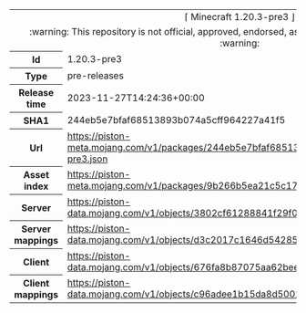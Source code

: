 <html><table>
<tr><td colspan="2" align="center"><img width="0" height="0"><br/>⌈ Minecraft 1.20.3-pre3 ⌋<br/><img width="0" height="0"></td></tr>
<tr><td colspan="2" align="center"><img width="0" height="0"><br/>
:warning: This repository is not official, approved, endorsed, associated or connected with Mojang :warning:
<br/><img width="0" height="0"></td></tr>
<tr><th>Id</th><td>1.20.3-pre3</td></tr>
<tr><th>Type</th><td>pre-releases</td></tr>
<tr><th>Release time</th><td>2023-11-27T14:24:36+00:00</td></tr>
<tr><th>SHA1</th><td>244eb5e7bfaf68513893b074a5cff964227a41f5</td></tr>
<tr><th>Url</th><td><a href="https://piston-meta.mojang.com/v1/packages/244eb5e7bfaf68513893b074a5cff964227a41f5/1.20.3-pre3.json">https://piston-meta.mojang.com/v1/packages/244eb5e7bfaf68513893b074a5cff964227a41f5/1.20.3-pre3.json</a></td></tr>
<tr><th>Asset index</th><td><a href="https://piston-meta.mojang.com/v1/packages/9b266b5ea21c5c176ed514ecab8bff576ed3197b/12.json">https://piston-meta.mojang.com/v1/packages/9b266b5ea21c5c176ed514ecab8bff576ed3197b/12.json</a></td></tr>
<tr><th>Server</th><td><a href="https://piston-data.mojang.com/v1/objects/3802cf61288841f29f0af0d7c73ab58094be34cd/server.jar">https://piston-data.mojang.com/v1/objects/3802cf61288841f29f0af0d7c73ab58094be34cd/server.jar</a></td></tr>
<tr><th>Server mappings</th><td><a href="https://piston-data.mojang.com/v1/objects/d3c2017c1646d54285df6abb50716b88e907a7a5/server.txt">https://piston-data.mojang.com/v1/objects/d3c2017c1646d54285df6abb50716b88e907a7a5/server.txt</a></td></tr>
<tr><th>Client</th><td><a href="https://piston-data.mojang.com/v1/objects/676fa8b87075aa62bee8e3e70fbd0524a06c5621/client.jar">https://piston-data.mojang.com/v1/objects/676fa8b87075aa62bee8e3e70fbd0524a06c5621/client.jar</a></td></tr>
<tr><th>Client mappings</th><td><a href="https://piston-data.mojang.com/v1/objects/c96adee1b15da8d50020928f1427d2bae439a0ed/client.txt">https://piston-data.mojang.com/v1/objects/c96adee1b15da8d50020928f1427d2bae439a0ed/client.txt</a></td></tr>
</table></html>